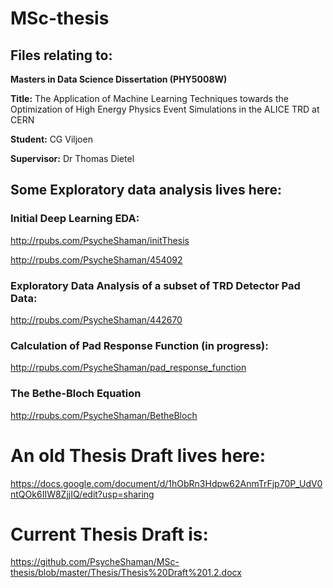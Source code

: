 # MSc-thesis

## Files relating to:

**Masters in Data Science Dissertation (PHY5008W)**

**Title:** The Application of Machine Learning Techniques towards the Optimization of High Energy Physics Event Simulations in the ALICE TRD at CERN

**Student:** CG Viljoen

**Supervisor:** Dr Thomas Dietel

## Some Exploratory data analysis lives here:

### Initial Deep Learning EDA:

http://rpubs.com/PsycheShaman/initThesis

http://rpubs.com/PsycheShaman/454092

### Exploratory Data Analysis of a subset of TRD Detector Pad Data:

http://rpubs.com/PsycheShaman/442670

### Calculation of Pad Response Function (in progress):

http://rpubs.com/PsycheShaman/pad_response_function

### The Bethe-Bloch Equation

http://rpubs.com/PsycheShaman/BetheBloch

# An old Thesis Draft lives here:
https://docs.google.com/document/d/1hObRn3Hdpw62AnmTrFjp70P_UdV0ntQOk6IIW8ZjjIQ/edit?usp=sharing

# Current Thesis Draft is:

https://github.com/PsycheShaman/MSc-thesis/blob/master/Thesis/Thesis%20Draft%201.2.docx
